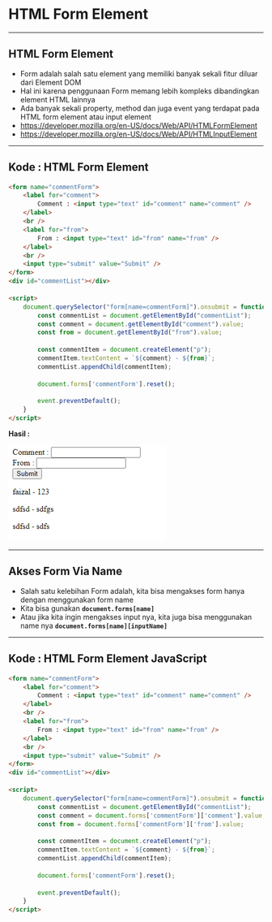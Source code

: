 # HTML Form Element

---

## HTML Form Element

- Form adalah salah satu element yang memiliki banyak sekali fitur diluar dari Element DOM
- Hal ini karena penggunaan Form memang lebih kompleks dibandingkan element HTML lainnya
- Ada banyak sekali property, method dan juga event yang terdapat pada HTML form element atau input element
- https://developer.mozilla.org/en-US/docs/Web/API/HTMLFormElement
- https://developer.mozilla.org/en-US/docs/Web/API/HTMLInputElement

---

## Kode : HTML Form Element

```html
<form name="commentForm">
    <label for="comment">
        Comment : <input type="text" id="comment" name="comment" />
    </label>
    <br />
    <label for="from">
        From : <input type="text" id="from" name="from" />
    </label>
    <br />
    <input type="submit" value="Submit" />
</form>
<div id="commentList"></div>

<script>
    document.querySelector("form[name=commentForm]").onsubmit = function(event) {
        const commentList = document.getElementById("commentList");
        const comment = document.getElementById("comment").value;
        const from = document.getElementById("from").value;

        const commentItem = document.createElement("p");
        commentItem.textContent = `${comment} - ${from}`;
        commentList.appendChild(commentItem);

        document.forms['commentForm'].reset();

        event.preventDefault();
    }
</script>
```

**Hasil :**

![1](../assets/img/19/1.PNG)

---

## Akses Form Via Name

- Salah satu kelebihan Form adalah, kita bisa mengakses form hanya dengan menggunakan form name
- Kita bisa gunakan **`document.forms[name]`**
- Atau jika kita ingin mengakses input nya, kita juga bisa menggunakan name nya **`document.forms[name][inputName]`**

---

## Kode : HTML Form Element JavaScript

```html
<form name="commentForm">
    <label for="comment">
        Comment : <input type="text" id="comment" name="comment" />
    </label>
    <br />
    <label for="from">
        From : <input type="text" id="from" name="from" />
    </label>
    <br />
    <input type="submit" value="Submit" />
</form>
<div id="commentList"></div>

<script>
    document.querySelector("form[name=commentForm]").onsubmit = function(event) {
        const commentList = document.getElementById("commentList");
        const comment = document.forms['commentForm']['comment'].value;
        const from = document.forms['commentForm']['from'].value;

        const commentItem = document.createElement("p");
        commentItem.textContent = `${comment} - ${from}`;
        commentList.appendChild(commentItem);

        document.forms['commentForm'].reset();

        event.preventDefault();
    }
</script>
```